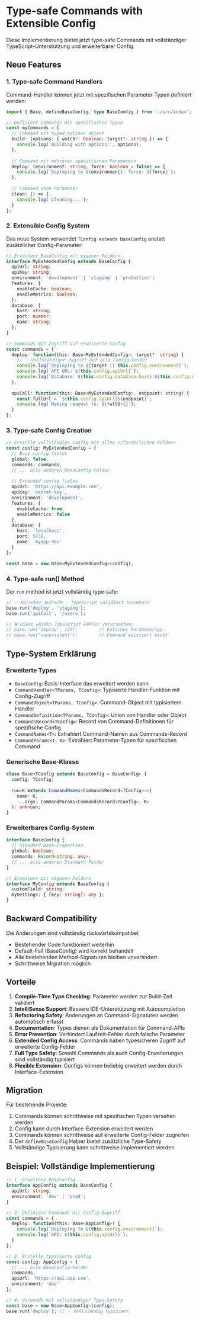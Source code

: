 # Type-safe Commands with Extensible Config

Diese Implementierung bietet jetzt type-safe Commands mit vollständiger TypeScript-Unterstützung und erweiterbarer Config.

## Neue Features

### 1. Type-safe Command Handlers

Command-Handler können jetzt mit spezifischen Parameter-Typen definiert werden:

```typescript
import { Base, defineBaseConfig, type BaseConfig } from './src/index';

// Definiere Commands mit spezifischen Typen
const myCommands = {
  // Command mit typed options object
  build: (options: { watch?: boolean; target?: string }) => {
    console.log('Building with options:', options);
  },
  
  // Command mit mehreren spezifischen Parametern
  deploy: (environment: string, force: boolean = false) => {
    console.log(`Deploying to ${environment}, force: ${force}`);
  },
  
  // Command ohne Parameter
  clean: () => {
    console.log('Cleaning...');
  }
};
```

### 2. Extensible Config System

Das neue System verwendet `TConfig extends BaseConfig` anstatt zusätzlicher Config-Parameter:

```typescript
// Erweitere BaseConfig mit eigenen Feldern
interface MyExtendedConfig extends BaseConfig {
  apiUrl: string;
  apiKey: string;
  environment: 'development' | 'staging' | 'production';
  features: {
    enableCache: boolean;
    enableMetrics: boolean;
  };
  database: {
    host: string;
    port: number;
    name: string;
  };
}

// Commands mit Zugriff auf erweiterte Config
const commands = {
  deploy: function(this: Base<MyExtendedConfig>, target?: string) {
    // ✅ Vollständiger Zugriff auf alle Config-Felder
    console.log(`Deploying to ${target || this.config.environment}`);
    console.log(`API URL: ${this.config.apiUrl}`);
    console.log(`Database: ${this.config.database.host}:${this.config.database.port}`);
  },
  
  apiCall: function(this: Base<MyExtendedConfig>, endpoint: string) {
    const fullUrl = `${this.config.apiUrl}${endpoint}`;
    console.log(`Making request to: ${fullUrl}`);
  }
};
```

### 3. Type-safe Config Creation

```typescript
// Erstelle vollständige Config mit allen erforderlichen Feldern
const config: MyExtendedConfig = {
  // Base config fields
  global: false,
  commands: commands,
  // ... alle anderen BaseConfig-Felder
  
  // Extended config fields
  apiUrl: 'https://api.example.com',
  apiKey: 'secret-key',
  environment: 'development',
  features: {
    enableCache: true,
    enableMetrics: false
  },
  database: {
    host: 'localhost',
    port: 5432,
    name: 'myapp_dev'
  }
};

const base = new Base<MyExtendedConfig>(config);
```

### 4. Type-safe run() Method

Der `run` method ist jetzt vollständig type-safe:

```typescript
// ✅ Korrekte Aufrufe - TypeScript validiert Parameter
base.run('deploy', 'staging');
base.run('apiCall', '/users');

// ❌ Diese würden TypeScript-Fehler verursachen:
// base.run('deploy', 123);        // Falscher Parametertyp
// base.run('nonexistent');        // Command existiert nicht
```

## Type-System Erklärung

### Erweiterte Types

- `BaseConfig`: Basis-Interface das erweitert werden kann
- `CommandHandler<TParams, TConfig>`: Typisierte Handler-Funktion mit Config-Zugriff
- `CommandObject<TParams, TConfig>`: Command-Object mit typisiertem Handler
- `CommandDefinition<TParams, TConfig>`: Union von Handler oder Object
- `CommandsRecord<TConfig>`: Record von Command-Definitionen für spezifische Config
- `CommandNames<T>`: Extrahiert Command-Namen aus Commands-Record
- `CommandParams<T, K>`: Extrahiert Parameter-Typen für spezifischen Command

### Generische Base-Klasse

```typescript
class Base<TConfig extends BaseConfig = BaseConfig> {
  config: TConfig;
  
  run<K extends CommandNames<CommandsRecord<TConfig>>>(
    name: K,
    ...args: CommandParams<CommandsRecord<TConfig>, K>
  ): unknown;
}
```

### Erweiterbares Config-System

```typescript
interface BaseConfig {
  // Standard Base-Properties
  global: boolean;
  commands: Record<string, any>;
  // ... alle anderen Standard-Felder
}

// Erweitere mit eigenen Feldern
interface MyConfig extends BaseConfig {
  customField: string;
  mySettings: { [key: string]: any };
}
```

## Backward Compatibility

Die Änderungen sind vollständig rückwärtskompatibel:

- Bestehender Code funktioniert weiterhin
- Default-Fall (BaseConfig) wird korrekt behandelt
- Alle bestehenden Method-Signaturen bleiben unverändert
- Schrittweise Migration möglich

## Vorteile

1. **Compile-Time Type Checking**: Parameter werden zur Build-Zeit validiert
2. **IntelliSense Support**: Bessere IDE-Unterstützung mit Autocompletion
3. **Refactoring Safety**: Änderungen an Command-Signaturen werden automatisch erfasst
4. **Documentation**: Types dienen als Dokumentation für Command-APIs
5. **Error Prevention**: Verhindert Laufzeit-Fehler durch falsche Parameter
6. **Extended Config Access**: Commands haben typesicheren Zugriff auf erweiterte Config-Felder
7. **Full Type Safety**: Sowohl Commands als auch Config-Erweiterungen sind vollständig typisiert
8. **Flexible Extension**: Configs können beliebig erweitert werden durch Interface-Extension

## Migration

Für bestehende Projekte:

1. Commands können schrittweise mit spezifischen Typen versehen werden
2. Config kann durch Interface-Extension erweitert werden
3. Commands können schrittweise auf erweiterte Config-Felder zugreifen
4. Der `defineBaseConfig` Helper bietet zusätzliche Type-Safety
5. Vollständige Typisierung kann schrittweise implementiert werden

## Beispiel: Vollständige Implementierung

```typescript
// 1. Erweitere BaseConfig
interface AppConfig extends BaseConfig {
  apiUrl: string;
  environment: 'dev' | 'prod';
}

// 2. Definiere Commands mit Config-Zugriff
const commands = {
  deploy: function(this: Base<AppConfig>) {
    console.log(`Deploying to ${this.config.environment}`);
    console.log(`API: ${this.config.apiUrl}`);
  }
};

// 3. Erstelle typisierte Config
const config: AppConfig = {
  // ... alle BaseConfig-Felder
  commands,
  apiUrl: 'https://api.app.com',
  environment: 'dev'
};

// 4. Verwende mit vollständiger Type-Safety
const base = new Base<AppConfig>(config);
base.run('deploy'); // ✅ Vollständig typisiert
```
